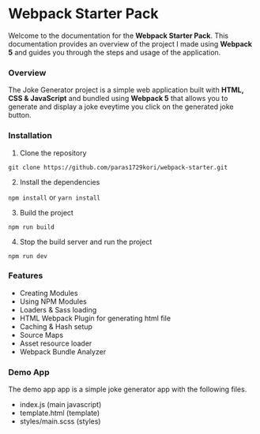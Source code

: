 # **Webpack Starter Pack**

Welcome to the documentation for the **Webpack Starter Pack**. This documentation provides an overview of the project I made using **Webpack 5** and guides you through the steps and usage of the application.

### **Overview**

The Joke Generator project is a simple web application built with **HTML, CSS & JavaScript** and bundled using **Webpack 5** that allows you to generate and display a joke eveytime you click on the generated joke button.

### **Installation**

1. Clone the repository

`git clone https://github.com/paras1729kori/webpack-starter.git`

2. Install the dependencies

`npm install` or `yarn install`

3. Build the project

`npm run build`

4. Stop the build server and run the project

`npm run dev`

### **Features**

- Creating Modules
- Using NPM Modules
- Loaders & Sass loading
- HTML Webpack Plugin for generating html file
- Caching & Hash setup
- Source Maps
- Asset resource loader
- Webpack Bundle Analyzer

### **Demo App**

The demo app app is a simple joke generator app with the following files.

- index.js (main javascript)
- template.html (template)
- styles/main.scss (styles)
